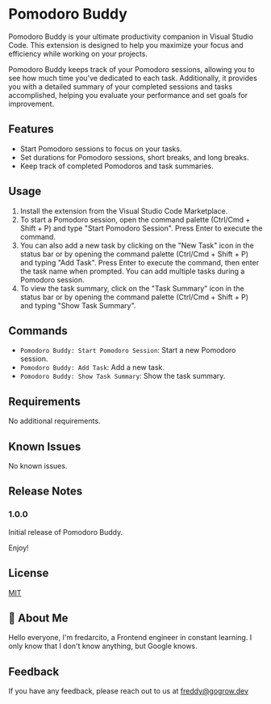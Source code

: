 # Pomodoro Buddy

Pomodoro Buddy is your ultimate productivity companion in Visual Studio Code. This extension is designed to help you maximize your focus and efficiency while working on your projects.

Pomodoro Buddy keeps track of your Pomodoro sessions, allowing you to see how much time you've dedicated to each task. Additionally, it provides you with a detailed summary of your completed sessions and tasks accomplished, helping you evaluate your performance and set goals for improvement.

## Features

- Start Pomodoro sessions to focus on your tasks.
- Set durations for Pomodoro sessions, short breaks, and long breaks.
- Keep track of completed Pomodoros and task summaries.

## Usage

1. Install the extension from the Visual Studio Code Marketplace.
2. To start a Pomodoro session, open the command palette (Ctrl/Cmd + Shift + P) and type "Start Pomodoro Session". Press Enter to execute the command.
3. You can also add a new task by clicking on the "New Task" icon in the status bar or by opening the command palette (Ctrl/Cmd + Shift + P) and typing "Add Task". Press Enter to execute the command, then enter the task name when prompted. You can add multiple tasks during a Pomodoro session.
4. To view the task summary, click on the "Task Summary" icon in the status bar or by opening the command palette (Ctrl/Cmd + Shift + P) and typing "Show Task Summary".

## Commands

- `Pomodoro Buddy: Start Pomodoro Session`: Start a new Pomodoro session.
- `Pomodoro Buddy: Add Task`: Add a new task.
- `Pomodoro Buddy: Show Task Summary`: Show the task summary.

## Requirements

No additional requirements.

## Known Issues

No known issues.

## Release Notes

### 1.0.0

Initial release of Pomodoro Buddy.

Enjoy!

## License

[MIT](https://choosealicense.com/licenses/mit/)

## 🚀 About Me

Hello everyone, I'm fredarcito, a Frontend engineer in constant learning. I only know that I don't know anything, but Google knows.

## Feedback

If you have any feedback, please reach out to us at freddy@gogrow.dev
